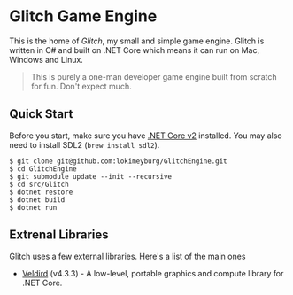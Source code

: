 # Glitch Game Engine


This is the home of _Glitch_, my small and simple game engine. Glitch is written in C# and built on .NET Core which means it can run on Mac, Windows and Linux. 

> This is purely a one-man developer game engine built from scratch for fun. Don't expect much.

## Quick Start

Before  you start, make sure you have [.NET Core v2](https://www.microsoft.com/net/learn/get-started/macos) installed. You may also need to install SDL2 (`brew install sdl2`).

```
$ git clone git@github.com:lokimeyburg/GlitchEngine.git
$ cd GlitchEngine
$ git submodule update --init --recursive
$ cd src/Glitch
$ dotnet restore
$ dotnet build
$ dotnet run
```

## Extrenal Libraries

Glitch uses a few external libraries. Here's a list of the main ones

- [Veldird](https://github.com/mellinoe/veldrid) (v4.3.3) - A low-level, portable graphics and compute library for .NET Core.
